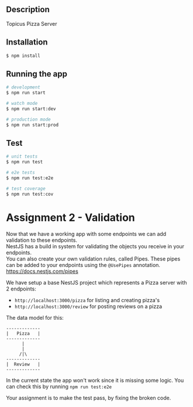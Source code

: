 ## Description

Topicus Pizza Server

## Installation

```bash
$ npm install
```

## Running the app

```bash
# development
$ npm run start

# watch mode
$ npm run start:dev

# production mode
$ npm run start:prod
```

## Test

```bash
# unit tests
$ npm run test

# e2e tests
$ npm run test:e2e

# test coverage
$ npm run test:cov
```

# Assignment 2 - Validation

Now that we have a working app with some endpoints we can add validation to these endpoints.  
NestJS has a build in system for validating the objects you receive in your endpoints.  
You can also create your own validation rules, called Pipes. These pipes can be added to your endpoints using
the `@UsePipes` annotation.  
https://docs.nestjs.com/pipes

We have setup a base NestJS project which represents a Pizza server with 2 endpoints:

- `http://localhost:3000/pizza` for listing and creating pizza's
- `http://localhost:3000/review` for posting reviews on a pizza

The data model for this:

```
-------------
|   Pizza   |
-------------
      |
      |
     /|\
-------------
|  Review   |
-------------
```

In the current state the app won't work since it is missing some logic.
You can check this by running `npm run test:e2e`

Your assignment is to make the test pass, by fixing the broken code.
